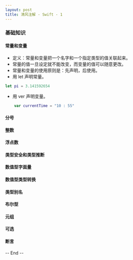 ```yaml
---
layout: post
title: 清风注解 - Swift - 1
---
```



### 基础知识

#### 常量和变量
* 定义：常量和变量把一个名字和一个指定类型的值关联起来。
* 常量的值一旦设定就不能改变，而变量的值可以随意更改。
* 常量和变量的使用原则是：先声明，后使用。
* 用 let 声明常量。

``` Swift
let pi = 3.141592654
```

* 用 ver 声明变量。
``` Swift
	var currentTime = "10 : 55"
```

#### 分号

#### 整数

#### 浮点数

#### 类型安全和类型推断

#### 数值型字面量

#### 数值型类型转换

#### 类型别名

#### 布尔型

#### 元组

#### 可选

#### 断言



-- End --
